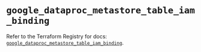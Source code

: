 # `google_dataproc_metastore_table_iam_binding`

Refer to the Terraform Registry for docs: [`google_dataproc_metastore_table_iam_binding`](https://registry.terraform.io/providers/hashicorp/google-beta/6.34.1/docs/resources/google_dataproc_metastore_table_iam_binding).
